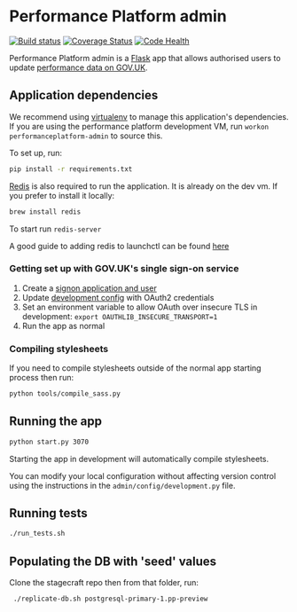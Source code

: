# Performance Platform admin

[![Build status](https://travis-ci.org/alphagov/performanceplatform-admin.svg?branch=master)](https://travis-ci.org/alphagov/performanceplatform-admin)
[![Coverage Status](https://coveralls.io/repos/alphagov/performanceplatform-admin/badge.png)](https://coveralls.io/r/alphagov/performanceplatform-admin)
[![Code Health](https://landscape.io/github/alphagov/performanceplatform-admin/master/landscape.png)](https://landscape.io/github/alphagov/performanceplatform-admin/master)

Performance Platform admin is a [Flask][] app that allows authorised
users to update [performance data on GOV.UK][pp].

[Flask]: http://flask.pocoo.org/
[pp]: https://www.gov.uk/performance

## Application dependencies

We recommend using [virtualenv][] to manage this application's dependencies. If you are using the performance platform development VM, run `workon performanceplatform-admin` to source this.

To set up, run:

```bash
pip install -r requirements.txt
```

[virtualenv]: http://virtualenv.readthedocs.org/

[Redis][] is also required to run the application. It is already on the dev vm. If you prefer to install it locally:

```bash
brew install redis
```

To start run `redis-server`

A good guide to adding redis to launchctl can be found [here][]

[Redis]: http://redis.io/
[here]: http://mac-dev-env.patrickbougie.com/redis/

### Getting set up with GOV.UK's single sign-on service

1. Create a [signon application and user](https://github.com/alphagov/signonotron2#usage)
2. Update [development config](https://github.com/alphagov/performanceplatform-admin/blob/master/admin/config/development.py) with OAuth2 credentials
3. Set an environment variable to allow OAuth over insecure TLS in development: `export OAUTHLIB_INSECURE_TRANSPORT=1`
4. Run the app as normal

### Compiling stylesheets

If you need to compile stylesheets outside of the normal app starting process then run:

```bash
python tools/compile_sass.py
```

## Running the app

```bash
python start.py 3070
```

Starting the app in development will automatically compile stylesheets.

You can modify your local configuration without affecting version control using
the instructions in the `admin/config/development.py` file.

## Running tests

```bash
./run_tests.sh
```

## Populating the DB with 'seed' values
Clone the stagecraft repo then from that folder, run:

```
 ./replicate-db.sh postgresql-primary-1.pp-preview
```
